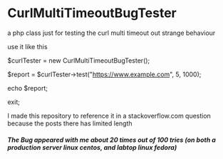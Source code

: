 # CurlMultiTimeoutBugTester


a php class just for testing the curl multi timeout out strange behaviour

use it like this

$curlTester = new CurlMultiTimeoutBugTester();

$report = $curlTester->test("https://www.example.com", 5, 1000);    

echo $report;

exit;

I made this repository to reference it in a stackoverflow.com question because the posts there has limited length



##### The Bug appeared with me about 20 times out of 100 tries (on both a production server linux centos, and labtop linux fedora)

